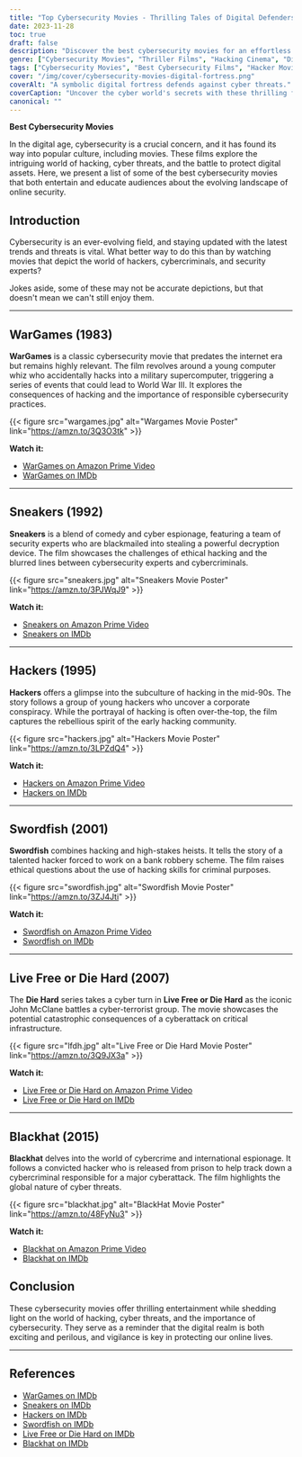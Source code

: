 ```yaml
---
title: "Top Cybersecurity Movies - Thrilling Tales of Digital Defenders"
date: 2023-11-28
toc: true
draft: false
description: "Discover the best cybersecurity movies for an effortless dive into the world of digital intrigue and vigilance."
genre: ["Cybersecurity Movies", "Thriller Films", "Hacking Cinema", "Digital Espionage", "Online Security", "Technology Thrillers", "Computer Crime Films", "Cyber Threats", "Action-Drama", "Data Protection"]
tags: ["Cybersecurity Movies", "Best Cybersecurity Films", "Hacker Movies", "Digital Espionage", "Online Security", "Technology Thrillers", "Data Protection", "Computer Crime", "Cyber Threats", "Hacking Cinema", "Digital Defenders", "Top Cyber Films", "Internet Security", "Cybercrime", "Data Security", "Online Threats", "Cyber Intrigue", "Hollywood Cyber", "Security Experts", "Ethical Hacking", "Online Privacy", "Digital Battles", "Cyber Attack", "Thrilling Tech", "Data Breach", "Cyber Heroes", "Hollywood Hacks", "IT Security", "Tech Crime", "Cyber Warfare"]
cover: "/img/cover/cybersecurity-movies-digital-fortress.png"
coverAlt: "A symbolic digital fortress defends against cyber threats."
coverCaption: "Uncover the cyber world's secrets with these thrilling films"
canonical: ""
---
```

**Best Cybersecurity Movies**

In the digital age, cybersecurity is a crucial concern, and it has found its way into popular culture, including movies. These films explore the intriguing world of hacking, cyber threats, and the battle to protect digital assets. Here, we present a list of some of the best cybersecurity movies that both entertain and educate audiences about the evolving landscape of online security.

## Introduction

Cybersecurity is an ever-evolving field, and staying updated with the latest trends and threats is vital. What better way to do this than by watching movies that depict the world of hackers, cybercriminals, and security experts? 

Jokes aside, some of these may not be accurate depictions, but that doesn't mean we can't still enjoy them.

______

## WarGames (1983)

**WarGames** is a classic cybersecurity movie that predates the internet era but remains highly relevant. The film revolves around a young computer whiz who accidentally hacks into a military supercomputer, triggering a series of events that could lead to World War III. It explores the consequences of hacking and the importance of responsible cybersecurity practices.

{{< figure src="wargames.jpg" alt="Wargames Movie Poster" link="https://amzn.to/3Q3O3tk" >}}

**Watch it:** 
- [WarGames on Amazon Prime Video](https://amzn.to/3Q3O3tk)
- [WarGames on IMDb](https://www.imdb.com/title/tt0086567/)

______

## Sneakers (1992)

**Sneakers** is a blend of comedy and cyber espionage, featuring a team of security experts who are blackmailed into stealing a powerful decryption device. The film showcases the challenges of ethical hacking and the blurred lines between cybersecurity experts and cybercriminals.

{{< figure src="sneakers.jpg" alt="Sneakers Movie Poster" link="https://amzn.to/3PJWqJ9" >}}

**Watch it:** 
- [Sneakers on Amazon Prime Video](https://amzn.to/3PJWqJ9)
- [Sneakers on IMDb](https://www.imdb.com/title/tt0105435/)

______

## Hackers (1995)

**Hackers** offers a glimpse into the subculture of hacking in the mid-90s. The story follows a group of young hackers who uncover a corporate conspiracy. While the portrayal of hacking is often over-the-top, the film captures the rebellious spirit of the early hacking community.

{{< figure src="hackers.jpg" alt="Hackers Movie Poster" link="https://amzn.to/3LPZdQ4" >}}

**Watch it:** 
 - [Hackers on Amazon Prime Video](https://amzn.to/3LPZdQ4)
 - [Hackers on IMDb](https://www.imdb.com/title/tt0113243/)

______

## Swordfish (2001)

**Swordfish** combines hacking and high-stakes heists. It tells the story of a talented hacker forced to work on a bank robbery scheme. The film raises ethical questions about the use of hacking skills for criminal purposes.

{{< figure src="swordfish.jpg" alt="Swordfish Movie Poster" link="https://amzn.to/3ZJ4Jti" >}}

**Watch it:** 
 - [Swordfish on Amazon Prime Video](https://amzn.to/3ZJ4Jti)
 - [Swordfish on IMDb](https://www.imdb.com/title/tt0244244/)

______

## Live Free or Die Hard (2007)

The **Die Hard** series takes a cyber turn in **Live Free or Die Hard** as the iconic John McClane battles a cyber-terrorist group. The movie showcases the potential catastrophic consequences of a cyberattack on critical infrastructure.

{{< figure src="lfdh.jpg" alt="Live Free or Die Hard Movie Poster" link="https://amzn.to/3Q9JX3a" >}}

**Watch it:** 
 - [Live Free or Die Hard on Amazon Prime Video](https://amzn.to/3Q9JX3a)
 - [Live Free or Die Hard on IMDb](https://www.imdb.com/title/tt0337978/)

______

## Blackhat (2015)

**Blackhat** delves into the world of cybercrime and international espionage. It follows a convicted hacker who is released from prison to help track down a cybercriminal responsible for a major cyberattack. The film highlights the global nature of cyber threats.

{{< figure src="blackhat.jpg" alt="BlackHat Movie Poster" link="https://amzn.to/48FyNu3" >}}

**Watch it:** 
 - [Blackhat on Amazon Prime Video](https://amzn.to/48FyNu3)
 - [Blackhat on IMDb](https://www.imdb.com/title/tt2717822/)



## Conclusion

These cybersecurity movies offer thrilling entertainment while shedding light on the world of hacking, cyber threats, and the importance of cybersecurity. They serve as a reminder that the digital realm is both exciting and perilous, and vigilance is key in protecting our online lives.

______

## References

- [WarGames on IMDb](https://www.imdb.com/title/tt0086567/)
- [Sneakers on IMDb](https://www.imdb.com/title/tt0105435/)
- [Hackers on IMDb](https://www.imdb.com/title/tt0113243/)
- [Swordfish on IMDb](https://www.imdb.com/title/tt0244244/)
- [Live Free or Die Hard on IMDb](https://www.imdb.com/title/tt0337978/)
- [Blackhat on IMDb](https://www.imdb.com/title/tt2717822/)


